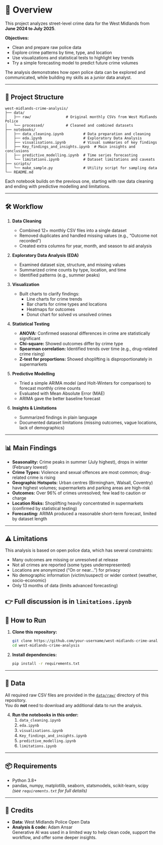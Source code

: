 # 📌 Overview

This project analyzes street-level crime data for the West Midlands from **June 2024 to July 2025**.

**Objectives:**
- Clean and prepare raw police data
- Explore crime patterns by time, type, and location
- Use visualizations and statistical tests to highlight key trends
- Try a simple forecasting model to predict future crime volumes

The analysis demonstrates how open police data can be explored and communicated, while building my skills as a junior data analyst.

---

## 📁 Project Structure

```
west-midlands-crime-analysis/
├── data/
│   ├── raw/                # Original monthly CSVs from West Midlands Police
│   └── processed/          # Cleaned and combined datasets
├── notebooks/
│   ├── data_cleaning.ipynb         # Data preparation and cleaning
│   ├── eda.ipynb                   # Exploratory Data Analysis
│   ├── visualisations.ipynb        # Visual summaries of key findings
│   ├── Key_findings_and_insights.ipynb  # Main insights and conclusions
│   ├── predictive_modelling.ipynb  # Time series forecasting
│   └── limitations.ipynb           # Dataset limitations and caveats
├── scripts/
│   └── make_sample.py              # Utility script for sampling data
└── README.md
```

Each notebook builds on the previous one, starting with raw data cleaning and ending with predictive modelling and limitations.

---

## 🛠️ Workflow

1. **Data Cleaning**
    - Combined 12+ monthly CSV files into a single dataset
    - Removed duplicates and handled missing values (e.g., “Outcome not recorded”)
    - Created extra columns for year, month, and season to aid analysis

2. **Exploratory Data Analysis (EDA)**
    - Examined dataset size, structure, and missing values
    - Summarized crime counts by type, location, and time
    - Identified patterns (e.g., summer peaks)

3. **Visualization**
    - Built charts to clarify findings:
      - Line charts for crime trends
      - Bar charts for crime types and locations
      - Heatmaps for outcomes
      - Donut chart for solved vs unsolved crimes

4. **Statistical Testing**
    - **ANOVA:** Confirmed seasonal differences in crime are statistically significant
    - **Chi-square:** Showed outcomes differ by crime type
    - **Spearman correlation:** Identified trends over time (e.g., drug-related crime rising)
    - **Z-test for proportions:** Showed shoplifting is disproportionately in supermarkets

5. **Predictive Modelling**
    - Tried a simple ARIMA model (and Holt-Winters for comparison) to forecast monthly crime counts
    - Evaluated with Mean Absolute Error (MAE)
    - ARIMA gave the better baseline forecast

6. **Insights & Limitations**
    - Summarized findings in plain language
    - Documented dataset limitations (missing outcomes, vague locations, lack of demographics)

---

## 📊 Main Findings

- **Seasonality:** Crime peaks in summer (July highest), drops in winter (February lowest)
- **Crime Types:** Violence and sexual offences are most common; drug-related crime is rising
- **Geographic Hotspots:** Urban centres (Birmingham, Walsall, Coventry) have highest volumes; supermarkets and parking areas are high-risk
- **Outcomes:** Over 96% of crimes unresolved; few lead to caution or charge
- **Location Risks:** Shoplifting heavily concentrated in supermarkets (confirmed by statistical testing)
- **Forecasting:** ARIMA produced a reasonable short-term forecast, limited by dataset length

---

## ⚠️ Limitations

This analysis is based on open police data, which has several constraints:

- Many outcomes are missing or unresolved at release
- Not all crimes are reported (some types underrepresented)
- Locations are anonymized (“On or near…”) for privacy
- No demographic information (victim/suspect) or wider context (weather, socio-economic)
- Only 13 months of data (limits advanced forecasting)

👉 Full discussion is in `limitations.ipynb`
---

## 🚀 How to Run

1. **Clone this repository:**
    ```bash
    git clone https://github.com/your-username/west-midlands-crime-analysis.git
    cd west-midlands-crime-analysis
    ```

2. **Install dependencies:**
    ```bash
    pip install -r requirements.txt
    ```

---

## 📂 Data

All required raw CSV files are provided in the [`data/raw/`](data/raw/) directory of this repository.  
You do **not** need to download any additional data to run the analysis.


4. **Run the notebooks in this order:**
    1. `data_cleaning.ipynb`
    2. `eda.ipynb`
    3. `visualisations.ipynb`
    4. `Key_findings_and_insights.ipynb`
    5. `predictive_modelling.ipynb`
    6. `limitations.ipynb`

---

## 📦 Requirements

- Python 3.8+
- pandas, numpy, matplotlib, seaborn, statsmodels, scikit-learn, scipy  
  *(see `requirements.txt` for full details)*

---

## 🙌 Credits

- **Data:** West Midlands Police Open Data
- **Analysis & code:** Adam Ansar  
    Generative AI was used in a limited way to help clean code, support the workflow, and offer some deeper insights.
